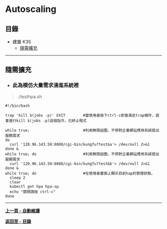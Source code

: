 # Autoscaling
## 目錄

- 建置 K3S
    - [隨需擴充](#Autoscaling)

---
<h2 id="Autoscaling">隨需擴充</h2>

- ### 此為模仿大量需求湧進系統裡

> ./testhpa.sh
```
#!/bin/bash

trap 'kill $(jobs -p)' EXIT        #當使用者按下ctrl-c即會滿足trap條件，就會進行kill $(jobs -p)這個指令，已終止程式

while true;                        #利用無限迴圈，不停對企業網站應用系統提出服務需求
do
  curl '120.96.143.50:8080/cgi-bin/kungfu?test&a'> /dev/null 2>&1
done &
while true; do                     #利用無限迴圈，不停對企業網站應用系統提出服務需求
  curl '120.96.143.50:8080/cgi-bin/kungfu?test&b'> /dev/null 2>&1
done &
while true; do                     #在使用者畫面上顯示目前hap的管理狀態。
  sleep 2
  clear
  kubectl get hpa hpa-sp
  echo "關閉請按 ctrl-c"
done
```
---
**[上一頁 - 自動維護](https://github.com/xuan103/k3s-Enterprise-Application-System/blob/main/Documents/Automatic_maintenance%20.md)**

**[返回至 - 目錄](https://github.com/xuan103/k3s-Enterprise-Application-System)**
